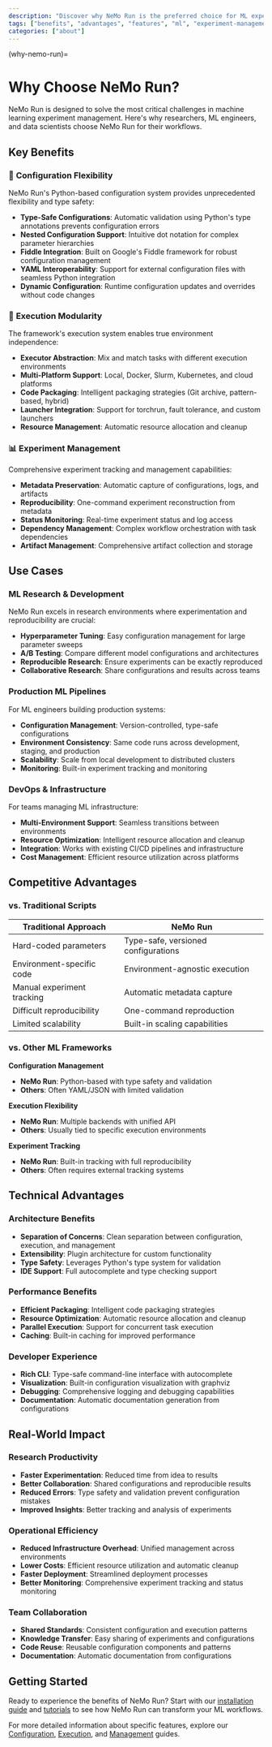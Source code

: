 ```yaml
---
description: "Discover why NeMo Run is the preferred choice for ML experiment management, featuring configuration flexibility, execution modularity, and comprehensive experiment tracking."
tags: ["benefits", "advantages", "features", "ml", "experiment-management", "why-choose"]
categories: ["about"]
---
```


(why-nemo-run)=

# Why Choose NeMo Run?

NeMo Run is designed to solve the most critical challenges in machine learning experiment management. Here's why researchers, ML engineers, and data scientists choose NeMo Run for their workflows.

## Key Benefits

### 🔧 **Configuration Flexibility**

NeMo Run's Python-based configuration system provides unprecedented flexibility and type safety:

- **Type-Safe Configurations**: Automatic validation using Python's type annotations prevents configuration errors
- **Nested Configuration Support**: Intuitive dot notation for complex parameter hierarchies
- **Fiddle Integration**: Built on Google's Fiddle framework for robust configuration management
- **YAML Interoperability**: Support for external configuration files with seamless Python integration
- **Dynamic Configuration**: Runtime configuration updates and overrides without code changes

### 🚀 **Execution Modularity**

The framework's execution system enables true environment independence:

- **Executor Abstraction**: Mix and match tasks with different execution environments
- **Multi-Platform Support**: Local, Docker, Slurm, Kubernetes, and cloud platforms
- **Code Packaging**: Intelligent packaging strategies (Git archive, pattern-based, hybrid)
- **Launcher Integration**: Support for torchrun, fault tolerance, and custom launchers
- **Resource Management**: Automatic resource allocation and cleanup

### 📊 **Experiment Management**

Comprehensive experiment tracking and management capabilities:

- **Metadata Preservation**: Automatic capture of configurations, logs, and artifacts
- **Reproducibility**: One-command experiment reconstruction from metadata
- **Status Monitoring**: Real-time experiment status and log access
- **Dependency Management**: Complex workflow orchestration with task dependencies
- **Artifact Management**: Comprehensive artifact collection and storage

## Use Cases

### **ML Research & Development**

NeMo Run excels in research environments where experimentation and reproducibility are crucial:

- **Hyperparameter Tuning**: Easy configuration management for large parameter sweeps
- **A/B Testing**: Compare different model configurations and architectures
- **Reproducible Research**: Ensure experiments can be exactly reproduced
- **Collaborative Research**: Share configurations and results across teams

### **Production ML Pipelines**

For ML engineers building production systems:

- **Configuration Management**: Version-controlled, type-safe configurations
- **Environment Consistency**: Same code runs across development, staging, and production
- **Scalability**: Scale from local development to distributed clusters
- **Monitoring**: Built-in experiment tracking and monitoring

### **DevOps & Infrastructure**

For teams managing ML infrastructure:

- **Multi-Environment Support**: Seamless transitions between environments
- **Resource Optimization**: Intelligent resource allocation and cleanup
- **Integration**: Works with existing CI/CD pipelines and infrastructure
- **Cost Management**: Efficient resource utilization across platforms

## Competitive Advantages

### **vs. Traditional Scripts**

| Traditional Approach | NeMo Run |
|---------------------|----------|
| Hard-coded parameters | Type-safe, versioned configurations |
| Environment-specific code | Environment-agnostic execution |
| Manual experiment tracking | Automatic metadata capture |
| Difficult reproducibility | One-command reproduction |
| Limited scalability | Built-in scaling capabilities |

### **vs. Other ML Frameworks**

**Configuration Management**
- **NeMo Run**: Python-based with type safety and validation
- **Others**: Often YAML/JSON with limited validation

**Execution Flexibility**
- **NeMo Run**: Multiple backends with unified API
- **Others**: Usually tied to specific execution environments

**Experiment Tracking**
- **NeMo Run**: Built-in tracking with full reproducibility
- **Others**: Often requires external tracking systems

## Technical Advantages

### **Architecture Benefits**

- **Separation of Concerns**: Clean separation between configuration, execution, and management
- **Extensibility**: Plugin architecture for custom functionality
- **Type Safety**: Leverages Python's type system for validation
- **IDE Support**: Full autocomplete and type checking support

### **Performance Benefits**

- **Efficient Packaging**: Intelligent code packaging strategies
- **Resource Optimization**: Automatic resource allocation and cleanup
- **Parallel Execution**: Support for concurrent task execution
- **Caching**: Built-in caching for improved performance

### **Developer Experience**

- **Rich CLI**: Type-safe command-line interface with autocomplete
- **Visualization**: Built-in configuration visualization with graphviz
- **Debugging**: Comprehensive logging and debugging capabilities
- **Documentation**: Automatic documentation generation from configurations

## Real-World Impact

### **Research Productivity**

- **Faster Experimentation**: Reduced time from idea to results
- **Better Collaboration**: Shared configurations and reproducible results
- **Reduced Errors**: Type safety and validation prevent configuration mistakes
- **Improved Insights**: Better tracking and analysis of experiments

### **Operational Efficiency**

- **Reduced Infrastructure Overhead**: Unified management across environments
- **Lower Costs**: Efficient resource utilization and automatic cleanup
- **Faster Deployment**: Streamlined deployment processes
- **Better Monitoring**: Comprehensive experiment tracking and status monitoring

### **Team Collaboration**

- **Shared Standards**: Consistent configuration and execution patterns
- **Knowledge Transfer**: Easy sharing of experiments and configurations
- **Code Reuse**: Reusable configuration components and patterns
- **Documentation**: Automatic documentation from configurations

## Getting Started

Ready to experience the benefits of NeMo Run? Start with our [installation guide](install) and [tutorials](tutorials) to see how NeMo Run can transform your ML workflows.

For more detailed information about specific features, explore our [Configuration](configuration), [Execution](execution), and [Management](management) guides.
